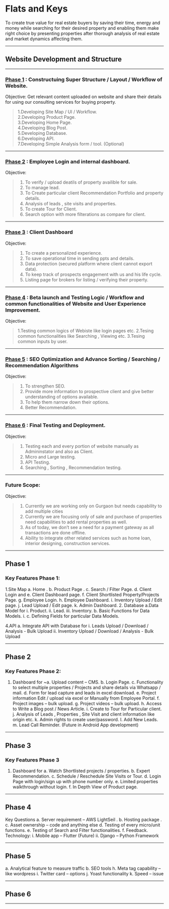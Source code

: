 # Flats and Keys

To create true value for real estate buyers by saving their time, energy and money while searching for their desired property and enabling them make right choice by presenting properties after thorough analysis of real estate and market dynamics affecting them.

***

## Website Development and Structure 

***

### [Phase 1](#Phase-1) : Constructuing Super Structure / Layout / Workflow of Website.
Objective: Get relevant content uploaded on website  and share their details for using our consulting services for buying property.  
>1.Developing Site Map / UI / Workflow.  
>2.Developing Product Page.  
>3.Developing Home Page.  
>4.Developing Blog Post.  
>5.Developing Database.  
>6.Developing API.  
>7.Developing Simple Analysis form / tool. (Optional)  
 
 ***

### [Phase 2](#Phase-2) : Employee Login and internal dashboard.
Objective: 
>1. To verify / upload deatils of property availible for sale.
>   2. To manage lead.
>    3. To Create particular client Recommendation Portfolio and property details.
>    4. Analysis of leads , site visits and properties.
>    5. To create Tour for Client.
>    6. Search option with more filterations as compare for client. 

***

### [Phase 3](#Phase-3) : Client Dashboard
Objective: 
 >   1. To create a personalized experience.
 >   2. To save operational time in sending ppts and details.
 >   3. Data protection (secured platform where client cannot export data).
 >   4. To keep track of prospects engagement with us and his life cycle.
 >   5. Listing page for brokers for listing / verifying their property.

***

### [Phase 4](#Phase-4) : Beta launch and Testing Logic / Workflow and common functionalities of Website and User Experience Improvement.
Objective:
>    1.Testing common logics of Webiste like login pages etc.
>    2.Tesing common functionalities like Searching , Viewing etc.
>    3.Tesing common inputs by user.

***

### [Phase 5](#Phase-5) : SEO Optimization and Advance Sorting / Searching / Recommendation Algorithms 
Objective: 
 >   1. To strengthen SEO.
 >   2. Provide more information to prospective client and give better understanding of options available. 
 >   3. To help them narrow down their options. 
 >   2. Better Recommendation.

***

### [Phase 6](#Phase-6) : Final Testing and Deployment.
Objective:
>    1. Testing each and every portion of website manually as Admininstator and also as Client.
>    2. Micro and Large testing.
>    3. API Testing.
>    4. Searching ,  Sorting , Recommendation testing.

***

### Future Scope: 
Objective:
>    1. Currently we are working only on Gurgaon but needs capability to add multiple cities 
>    2. Currently we are focusing only of sale and purchase of properties need capabilities to add rental properties as well. 
>    3. As of today, we don’t see a need for a payment gateway as all transactions are done offline. 
>   4. Ability to integrate other related services such as home loan, interior designing, construction services. 

***

## Phase 1
### Key Features Phase 1: 
1.Site Map
    a. Home .
    b. Product Page . 
    c. Search / Filter Page.
    d. Client Login and 
    e. Client Dashboard page.
    f. Client Shortlisted Property/Projects Page.
    g. Employee Login.
    h. Employee Dashboard.
    i. Inventory Upload / Edit page.
    j. Lead Upload / Edit page.
    k. Admin Dashboard.
2. Database
    a.Data Model for
        i. Product.
        ii. Lead.
        iii. Inventory.
    b. Basic Functions for Data Models.
        i.
    c. Defining Fields for particular Data Models.
    
4.API
    a. Integrate API with Database for
        i. Leads Upload / Download / Analysis - Bulk Upload
        ii. Inventory  Upload / Download / Analysis - Bulk Upload

***

## Phase 2
### Key Features Phase 2:
1. Dashboard for
        ~a. Upload content – CMS.
        b. Login Page.
        c. Functionality to select multiple properties / Projects and share details via Whatsapp / mail.
        d. Form for lead capture and leads in excel download.
        e. Project information Edit / upload via excel or Manually from Employee Portal.
        f. Project images – bulk upload.
        g. Project videos – bulk upload.
        h. Access to Write a Blog post / News Article.
        i. Create to Tour for Particular client.
        j. Analysis of Leads , Properties , Site Visit and client information like origin etc.
        k. Admin rights to create user/password.
        l. Add New Leads.
        m. Lead Call Reminder. (Future in Android App development)

***

## Phase 3
### Key Features Phase 3
1. Dashboard for
    a. Watch Shortlisted projects / properties.
    b. Expert Recommendation.
    c. Schedule /  Reschedule Site Visits or Tour.
    d. Login Page with login/sign up with phone number only.
    e. Limited properties walkthrough without login.
    f. In Depth View of Product page.
     
***

## Phase 4
Key Questions
        a. Server requirement – AWS LightSeil .
        b. Hosting package .
        c. Asset ownership – code and anything else 
        d. Testing of every micro/unit functions.
        e. Testing of Search and Filter functionalities.
        f. Feedback.
        Technology: 
            i. Mobile app – Flutter (Future) 
            ii. Django – Python Framework 

***

## Phase 5
a. Analytical feature to measure traffic 
        b. SEO tools 
h. Meta tag capability – like wordpress 
        i. Twitter card – options 
        j. Yoast functionality 
        k. Speed – issue 

***

## Phase 6

***
